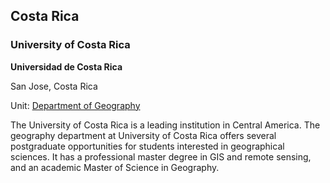 ## Costa Rica

### University of Costa Rica
**Universidad de Costa Rica**

San Jose, Costa Rica

Unit: [Department of Geography](https://www.geografia.fcs.ucr.ac.cr/)

The University of Costa Rica is a leading institution in Central America. The geography department at University of Costa Rica offers several postgraduate opportunities for students interested in geographical sciences. It has a professional master degree in GIS and remote sensing, and an academic Master of Science in Geography.
